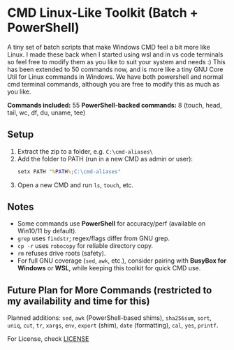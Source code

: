 # CMD Linux-Like Toolkit (Batch + PowerShell)

A tiny set of batch scripts that make Windows CMD feel a bit more like Linux. I made these back when I started using wsl and in vs code terminals so feel free to modify them as you like to suit your system and needs :)
This has been extended to 50 commands now, and is more like a tiny GNU Core Util for Linux commands in Windows. We have both powershell and normal cmd terminal commands, although you are free to modify this as much as you like.

**Commands included:** 55 
**PowerShell-backed commands:** 8 (touch, head, tail, wc, df, du, uname, tee)

## Setup
1. Extract the zip to a folder, e.g. `C:\cmd-aliases\`  
2. Add the folder to PATH (run in a new CMD as admin or user):
   ```cmd
   setx PATH "%PATH%;C:\cmd-aliases"
   ```
3. Open a new CMD and run `ls`, `touch`, etc.


## Notes
- Some commands use **PowerShell** for accuracy/perf (available on Win10/11 by default).
- `grep` uses `findstr`; regex/flags differ from GNU grep.
- `cp -r` uses `robocopy` for reliable directory copy.
- `rm` refuses drive roots (safety).
- For full GNU coverage (`sed`, `awk`, etc.), consider pairing with **BusyBox for Windows** or **WSL**, while keeping this toolkit for quick CMD use.

## Future Plan for More Commands (restricted to my availability and time for this)
Planned additions: `sed`, `awk` (PowerShell-based shims), `sha256sum`, `sort`, `uniq`, `cut`, `tr`, `xargs`, `env`, `export` (shim), `date` (formatting), `cal`, `yes`, `printf`.

For License, check [LICENSE](./LICENSE)